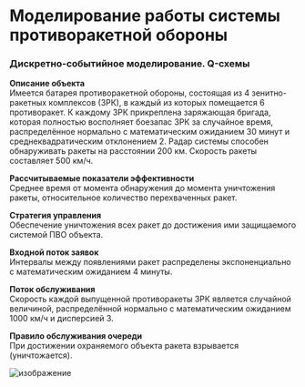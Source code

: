 # Моделирование работы системы противоракетной обороны
### Дискретно-событийное моделирование. Q-схемы

<b>Описание объекта</b><br>
Имеется батарея противоракетной обороны, состоящая из 4 зенитно-ракетных комплексов (ЗРК), в каждый из которых помещается 6 противоракет. К каждому ЗРК прикреплена заряжающая бригада, которая полностью восполняет боезапас ЗРК за случайное время, распределённое нормально с математическим ожиданием 30 минут и среднеквадратическим отклонением 2. Радар системы способен обнаруживать ракеты на расстоянии 200 км. Скорость ракеты составляет 500 км/ч. 

<b>Рассчитываемые показатели эффективности</b><br>
Среднее время от момента обнаружения до момента уничтожения ракеты, относительное количество перехваченных ракет.

<b>Стратегия управления</b><br>
Обеспечение уничтожения всех ракет до достижения ими защищаемого системой ПВО объекта.

<b>Входной поток заявок</b><br>
Интервалы между появлениями ракет распределены экспоненциально с математическим ожиданием 4 минуты.

<b>Поток обслуживания</b><br>
Скорость каждой выпущенной противоракеты ЗРК является случайной величиной, распределённой нормально с математическим ожиданием 1000 км/ч и дисперсией 3.

<b>Правило обслуживания очереди</b><br>
При достижении охраняемого объекта ракета взрывается (уничтожается).

![изображение](https://user-images.githubusercontent.com/58703112/142770377-9fa9c086-2d35-4361-80b7-6367ab775d5f.png)
